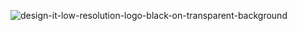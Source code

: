 ![design-it-low-resolution-logo-black-on-transparent-background](https://user-images.githubusercontent.com/60339668/223183898-7edcfaf1-db85-43bc-997e-e3136bebfda1.png)
